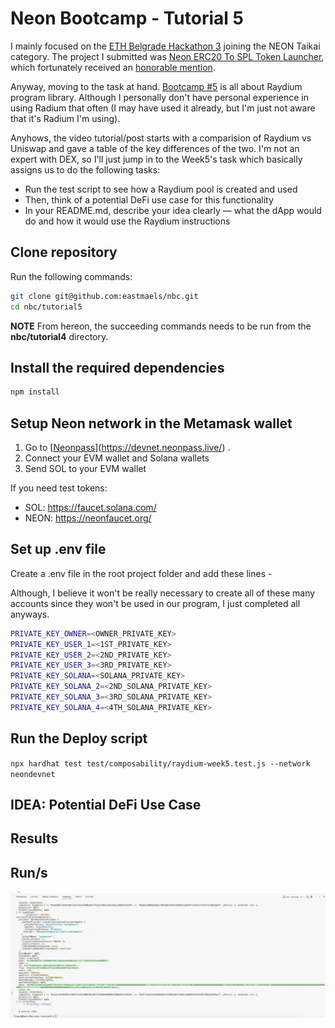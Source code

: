 # Neon Bootcamp - Tutorial 5

I mainly focused on the [ETH Belgrade Hackathon 3](https://taikai.network/ethbelgrade/hackathons/eth-belgrade-hackathon-3) joining the NEON Taikai category.
The project I submitted was [Neon ERC20 To SPL Token Launcher](https://taikai.network/ethbelgrade/hackathons/eth-belgrade-hackathon-3/projects/cmbiodzax00a7pppcxl64oc07/idea), which fortunately received an [honorable mention](https://www.neonevm.org/blog/proof-of-conference-neon-at-eth-belgrade).

Anyway, moving to the task at hand. [Bootcamp #5](https://bootcamp.neonevm.org/videos/raydium-program-library-your-go-to-tool-for-de-fi-use-cases) is all about Raydium program library.
Although I personally don't have personal experience in using Radium that often (I may have used it already, but I'm just not aware that it's Radium I'm using).

Anyhows, the video tutorial/post starts with a comparision of Raydium vs Uniswap and gave a table of the key differences of the two.
I'm not an expert with DEX, so I'll just jump in to the Week5's task which basically assigns us to do the following tasks:

* Run the test script to see how a Raydium pool is created and used
* Then, think of a potential DeFi use case for this functionality
* In your README.md, describe your idea clearly — what the dApp would do and how it would use the Raydium instructions


## Clone repository

Run the following commands:

```sh
git clone git@github.com:eastmaels/nbc.git
cd nbc/tutorial5
```

**NOTE** From hereon, the succeeding commands needs to be run from the **nbc/tutorial4** directory.

## Install the required dependencies

```sh
npm install
```

## Setup Neon network in the Metamask wallet

1. Go to [[Neonpass](https://devnet.neonpass.live/)](https://devnet.neonpass.live/) .
2. Connect your EVM wallet and Solana wallets
3. Send SOL to your EVM wallet 

If you need test tokens:
* SOL: https://faucet.solana.com/
* NEON: https://neonfaucet.org/

## Set up .env file

Create a .env file in the root project folder and add these lines -

Although, I believe it won't be really necessary to create all of these many accounts since they won't be used in our program, I just completed all anyways.

```sh
PRIVATE_KEY_OWNER=<OWNER_PRIVATE_KEY>
PRIVATE_KEY_USER_1=<1ST_PRIVATE_KEY>
PRIVATE_KEY_USER_2=<2ND_PRIVATE_KEY>
PRIVATE_KEY_USER_3=<3RD_PRIVATE_KEY>
PRIVATE_KEY_SOLANA=<SOLANA_PRIVATE_KEY>
PRIVATE_KEY_SOLANA_2=<2ND_SOLANA_PRIVATE_KEY>
PRIVATE_KEY_SOLANA_3=<3RD_SOLANA_PRIVATE_KEY>
PRIVATE_KEY_SOLANA_4=<4TH_SOLANA_PRIVATE_KEY>
```

## Run the Deploy script

`npx hardhat test test/composability/raydium-week5.test.js --network neondevnet`


## IDEA: Potential DeFi Use Case



## Results

## Run/s
![alt text](image.png)